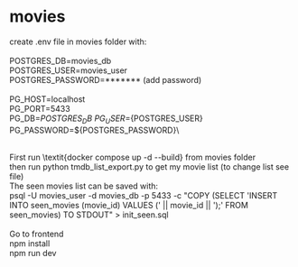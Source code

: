 # movies
create .env file in movies folder with:\
\
POSTGRES_DB=movies_db\
POSTGRES_USER=movies_user\
POSTGRES_PASSWORD=******* (add password)\
\
PG_HOST=localhost\
PG_PORT=5433\
PG_DB=${POSTGRES_DB}\
PG_USER=${POSTGRES_USER}\
PG_PASSWORD=${POSTGRES_PASSWORD}\

\
First run \textit{docker compose up -d --build} from movies folder\
then run python tmdb_list_export.py to get my movie list (to change list see file)\
The seen movies list can be saved with:\
psql -U movies_user -d movies_db -p 5433 -c "COPY (SELECT 'INSERT INTO seen_movies (movie_id) VALUES (' || movie_id || ');' FROM seen_movies) TO STDOUT" > init_seen.sql\
\
Go to frontend\
npm install\
npm run dev
